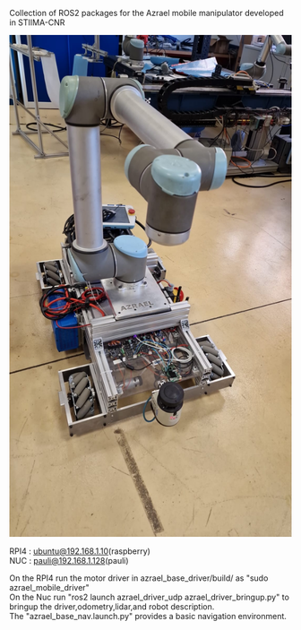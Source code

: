 Collection of ROS2 packages for the Azrael mobile manipulator developed in STIIMA-CNR

[![stiima](docs/azrael.jpeg)](https://www.stiima.cnr.it/)


RPI4  : ubuntu@192.168.1.10(raspberry)  
NUC   : pauli@192.168.1.128(pauli)  

On the RPI4 run the motor driver in azrael_base_driver/build/ as "sudo azrael_mobile_driver"  
On the Nuc run "ros2 launch azrael_driver_udp azrael_driver_bringup.py" to bringup the driver,odometry,lidar,and robot description.  
The "azrael_base_nav.launch.py" provides a basic navigation environment.  


